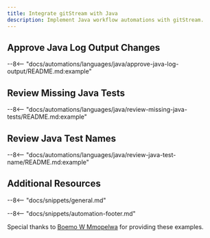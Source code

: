 ```yaml
---
title: Integrate gitStream with Java
description: Implement Java workflow automations with gitStream.
---
```


## Approve Java Log Output Changes

--8<-- "docs/automations/languages/java/approve-java-log-output/README.md:example"

## Review Missing Java Tests

--8<-- "docs/automations/languages/java/review-missing-java-tests/README.md:example"


## Review Java Test Names

--8<-- "docs/automations/languages/java/review-java-test-name/README.md:example"


## Additional Resources

--8<-- "docs/snippets/general.md"

--8<-- "docs/snippets/automation-footer.md"

Special thanks to [Boemo W Mmopelwa](https://github.com/xTrilton) for providing these examples.
